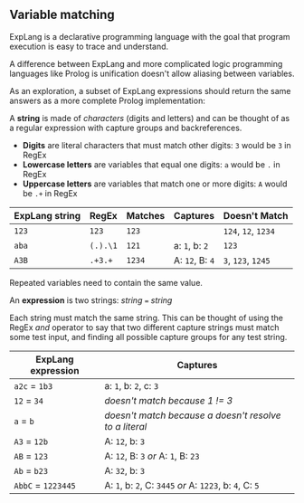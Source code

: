 ## Variable matching

ExpLang is a declarative programming language with the goal that program execution is easy to trace and understand.

A difference between ExpLang and more complicated logic programming languages like Prolog is unification doesn't allow aliasing between variables.

As an exploration, a subset of ExpLang expressions should return the same answers as a more complete Prolog implementation:

A **string** is made of *characters* (digits and letters) and can be thought of as a regular expression with capture groups and backreferences.

* **Digits** are literal characters that must match other digits: `3` would be `3` in RegEx
* **Lowercase letters** are variables that equal one digits: `a` would be `.` in RegEx
* **Uppercase letters** are variables that match one or more digits: `A` would be `.+` in RegEx

| ExpLang string | RegEx    | Matches | Captures        | Doesn't Match       |
| -------------- | -------- | ------- | --------------- | ------------------- |
| `123`          | `123`    | `123`   |                 | `124`, `12`, `1234` |
| `aba`          | `(.).\1` | `121`   | a: `1`, b: `2`  | `123`               |
| `A3B`          | `.+3.+`  | `1234`  | A: `12`, B: `4` | `3`, `123`, `1245`  |

Repeated variables need to contain the same value.

An **expression** is two strings: *string* `=` *string*

Each string must match the same string. This can be thought of using the RegEx *and* operator to say that two different capture strings must match some test input, and finding all possible capture groups for any test string.

| ExpLang expression | Captures                                                 |
| ------------------ | -------------------------------------------------------- |
| `a2c` = `1b3`      | a: `1`, b: `2`, c: `3`                                   |
| `12` = `34`        | *doesn't match because 1 != 3*                           |
| `a` = `b`          | *doesn't match because a doesn't resolve to a literal*   |
| `A3` = `12b`       | A: `12`, b: `3`                                          |
| `AB` = `123`       | A: `12`, B: `3` *or* A: `1`, B: `23`                     |
| `Ab` = `b23`       | A: `32`, b: `3`                                          |
| `AbbC` = `1223445` | A: `1`, b: `2`, C: `3445` *or* A: `1223`, b: `4`, C: `5` |
